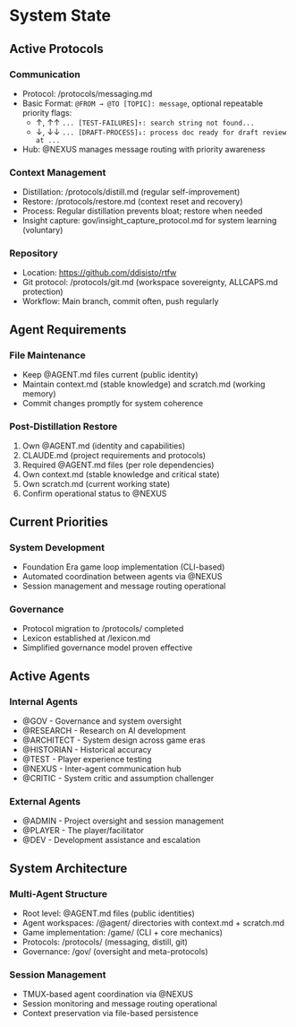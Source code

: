 # System State

## Active Protocols

### Communication
- Protocol: /protocols/messaging.md
- Basic Format: `@FROM → @TO [TOPIC]: message`, optional repeatable priority flags:
  - ↑, ↑↑ `... [TEST-FAILURES]↑: search string not found...`
  - ↓, ↓↓ `... [DRAFT-PROCESS]↓: process doc ready for draft review at ...`
- Hub: @NEXUS manages message routing with priority awareness

### Context Management
- Distillation: /protocols/distill.md (regular self-improvement)
- Restore: /protocols/restore.md (context reset and recovery)
- Process: Regular distillation prevents bloat; restore when needed
- Insight capture: gov/insight_capture_protocol.md for system learning (voluntary)

### Repository
- Location: https://github.com/ddisisto/rtfw
- Git protocol: /protocols/git.md (workspace sovereignty, ALLCAPS.md protection)
- Workflow: Main branch, commit often, push regularly

## Agent Requirements

### File Maintenance
- Keep @AGENT.md files current (public identity)
- Maintain context.md (stable knowledge) and scratch.md (working memory)
- Commit changes promptly for system coherence

### Post-Distillation Restore
1. Own @AGENT.md (identity and capabilities)
2. CLAUDE.md (project requirements and protocols)
3. Required @AGENT.md files (per role dependencies)
4. Own context.md (stable knowledge and critical state)
5. Own scratch.md (current working state)
6. Confirm operational status to @NEXUS

## Current Priorities

### System Development
- Foundation Era game loop implementation (CLI-based)
- Automated coordination between agents via @NEXUS
- Session management and message routing operational

### Governance
- Protocol migration to /protocols/ completed
- Lexicon established at /lexicon.md
- Simplified governance model proven effective

## Active Agents

### Internal Agents
- @GOV - Governance and system oversight  
- @RESEARCH - Research on AI development
- @ARCHITECT - System design across game eras
- @HISTORIAN - Historical accuracy
- @TEST - Player experience testing
- @NEXUS - Inter-agent communication hub
- @CRITIC - System critic and assumption challenger

### External Agents
- @ADMIN - Project oversight and session management
- @PLAYER - The player/facilitator
- @DEV - Development assistance and escalation

## System Architecture

### Multi-Agent Structure
- Root level: @AGENT.md files (public identities)
- Agent workspaces: /@agent/ directories with context.md + scratch.md
- Game implementation: /game/ (CLI + core mechanics)
- Protocols: /protocols/ (messaging, distill, git)
- Governance: /gov/ (oversight and meta-protocols)

### Session Management
- TMUX-based agent coordination via @NEXUS
- Session monitoring and message routing operational
- Context preservation via file-based persistence